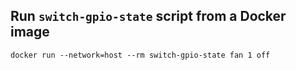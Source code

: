 ## Run `switch-gpio-state` script from a Docker image
```
docker run --network=host --rm switch-gpio-state fan 1 off
```
